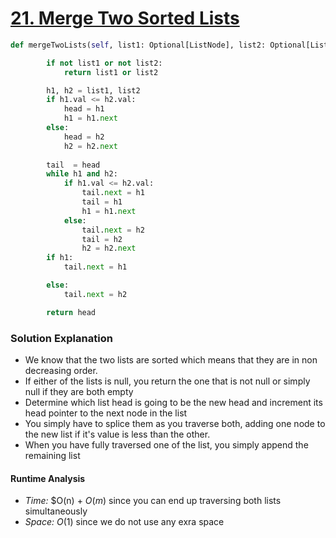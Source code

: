 # [21. Merge Two Sorted Lists](https://leetcode.com/problems/merge-two-sorted-lists/)

```python
def mergeTwoLists(self, list1: Optional[ListNode], list2: Optional[ListNode]) -> Optional[ListNode]:

        if not list1 or not list2:
            return list1 or list2

        h1, h2 = list1, list2
        if h1.val <= h2.val:
            head = h1
            h1 = h1.next
        else:
            head = h2
            h2 = h2.next
        
        tail  = head 
        while h1 and h2:
            if h1.val <= h2.val:
                tail.next = h1
                tail = h1
                h1 = h1.next 
            else:
                tail.next = h2
                tail = h2
                h2 = h2.next
        if h1:
            tail.next = h1

        else:
            tail.next = h2

        return head 

```

### Solution Explanation 
- We know that the two lists are sorted which means that they are in non decreasing order.
- If either of the lists is null, you return the one that is not null or simply null if they are both empty 
- Determine which list head is going to be the new head and increment its head pointer to the next node in the list 
- You simply have to splice them as you traverse both, adding one node to the new list if it's value is less than the other.
- When you have fully traversed one of the list, you simply append the remaining list 

#### Runtime Analysis  
- *Time:* $O(n) + $O(m)$ since you can end up traversing both lists simultaneously 
- *Space:* $O(1)$ since we do not use any exra space